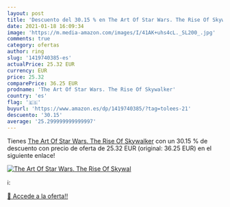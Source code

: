 ```yaml
---
layout: post
title: 'Descuento del 30.15 % en The Art Of Star Wars. The Rise Of Skywal'
date: 2021-01-18 16:09:34
image: 'https://m.media-amazon.com/images/I/41AK+uhs4cL._SL200_.jpg'
comments: true
category: ofertas
author: ring
slug: '1419740385-es'
actualPrice: 25.32 EUR
currency: EUR
price: 25.32
comparePrice: 36.25 EUR
prodname: 'The Art Of Star Wars. The Rise Of Skywalker'
country: 'es'
flag: '🇪🇸'
buyurl: 'https://www.amazon.es/dp/1419740385/?tag=tolees-21'
descuento: '30.15'
average: '25.299999999999997'
---
```


Tienes [The Art Of Star Wars. The Rise Of Skywalker](https://www.amazon.es/dp/1419740385/?tag=tolees-21) con un 30.15 % de descuento con precio de oferta de 25.32 EUR (original: 36.25 EUR) en el siguiente enlace!

[![The Art Of Star Wars. The Rise Of Skywal](https://m.media-amazon.com/images/I/41AK+uhs4cL._SL200_.jpg)](https://www.amazon.es/dp/1419740385/?tag=tolees-21)

ℹ️:


[🛒 Accede a la oferta!!](https://www.amazon.es/dp/1419740385/?tag=tolees-21)
